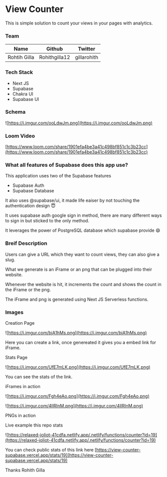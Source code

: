 # View Counter

This is simple solution to count your views in your pages with analytics.

### Team

| Name         | Github        | Twitter     |
| ------------ | ------------- | ----------- |
| Rohtih Gilla | Rohithgilla12 | gillarohith |

### Tech Stack

- Next JS
- Supabase
- Chakra UI
- Supabase UI

### Schema

![https://i.imgur.com/ooLdwJm.png](https://i.imgur.com/ooLdwJm.png)

### Loom Video

[https://www.loom.com/share/1901efa4be3a41c498bf851c1c3b23cc](https://www.loom.com/share/1901efa4be3a41c498bf851c1c3b23cc)

### What all features of Supabase does this app use?

This application uses two of the Supabase features

- Supabase Auth
- Supabase Database

It also uses @supabase/ui, it made life eaiser by not touching the authentication design 😇

It uses supabase auth google sign in method, there are many different ways to sign in but sticked to the only method.

It leverages the power of PostgreSQL database which supabase provide :smile:

### Breif Description

Users can give a URL which they want to count views, they can also give a slug.

What we generate is an iFrame or an png that can be plugged into their website.

Whenever the website is hit, it increments the count and shows the count in the iFrame or the png.

The iFrame and png is generated using Next JS Serverless functions.

### Images

Creation Page

![https://i.imgur.com/bjA1hMs.png](https://i.imgur.com/bjA1hMs.png)

Here you can create a link, once genereated it gives you a embed link for iFrame.

Stats Page

![https://i.imgur.com/UfE7mLK.png](https://i.imgur.com/UfE7mLK.png)

You can see the stats of the link.

iFrames in action

![https://i.imgur.com/Fgh4eAo.png](https://i.imgur.com/Fgh4eAo.png)

![https://i.imgur.com/4llRlnM.png](https://i.imgur.com/4llRlnM.png)

PNGs in action

Live example this repo stats

![https://relaxed-joliot-41cdfa.netlify.app/.netlify/functions/counter?id=19](https://relaxed-joliot-41cdfa.netlify.app/.netlify/functions/counter?id=19)

You can check public stats of this link here
[https://view-counter-supabase.vercel.app/stats/19](https://view-counter-supabase.vercel.app/stats/19)

Thanks
Rohith Gilla
